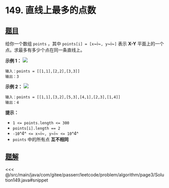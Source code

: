 # 149. 直线上最多的点数

## [题目](https://leetcode.cn/problems/max-points-on-a-line/)
给你一个数组 `points` ，其中 `points[i] = [x`~i~`, y`~i~`]` 表示 **X-Y** 平面上的一个点。求最多有多少个点在同一条直线上。

**示例 1：**
![](https://assets.leetcode.com/uploads/2021/02/25/plane1.jpg)

```
输入：points = [[1,1],[2,2],[3,3]]
输出：3
```

**示例 2：**
![](https://assets.leetcode.com/uploads/2021/02/25/plane2.jpg)

```
输入：points = [[1,1],[3,2],[5,3],[4,1],[2,3],[1,4]]
输出：4
```

**提示：**

* `1 <= points.length <= 300`
* `points[i].length == 2`
* `-10`^4^` <= x`~i~`, y`~i~` <= 10`^4^
* `points` 中的所有点 **互不相同**


## [题解](https://github.com/PasseRR/JavaLeetCode/blob/master/src/main/java/com/gitee/passerr/leetcode/problem/algorithm/page3/Solution149.java)

<<< @/src/main/java/com/gitee/passerr/leetcode/problem/algorithm/page3/Solution149.java#snippet
